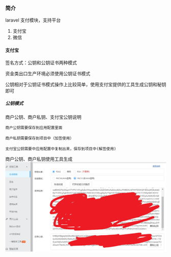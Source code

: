 ### 简介

laravel 支付模块，支持平台
1. 支付宝
2. 微信

#### 支付宝

签名方式：公钥和公钥证书两种模式

资金类出口生产环境必须使用公钥证书模式

公钥相对于公钥证书模式操作上比较简单，使用支付宝提供的工具生成公钥和秘钥即可

##### 公钥模式

商户公钥、商户私钥、支付宝公钥说明

    商户公钥需要保存到应用配置里面
    
    商户私钥需要保存到项目中（加签使用）

    支付宝公钥需要中应用配置中复制出来，保存到项目中(解签使用)

商户公钥、商户私钥使用工具生成
![生成公钥私钥](./img/ali/merchant_key.jpg)

